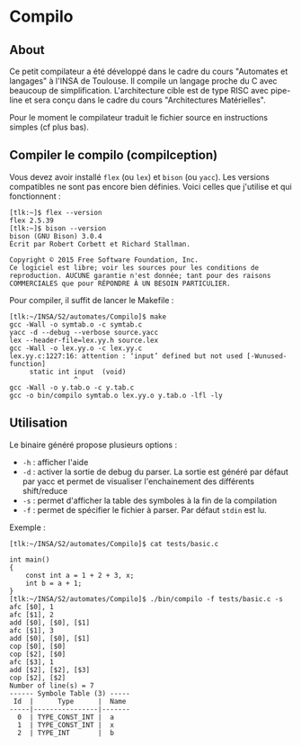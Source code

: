 # Compilo

## About

Ce petit compilateur a été développé dans le cadre du cours "Automates et langages" à l'INSA de Toulouse. Il compile un langage proche du C avec beaucoup de simplification. L'architecture cible est de type RISC avec pipe-line et sera conçu dans le cadre du cours "Architectures Matérielles".

Pour le moment le compilateur traduit le fichier source en instructions simples (cf plus bas).

## Compiler le compilo (compilception)
Vous devez avoir installé `flex` (ou `lex`) et `bison` (ou `yacc`). Les versions compatibles ne sont pas encore bien définies. Voici celles que j'utilise et qui fonctionnent :

```
[tlk:~]$ flex --version
flex 2.5.39
[tlk:~]$ bison --version
bison (GNU Bison) 3.0.4
Écrit par Robert Corbett et Richard Stallman.

Copyright © 2015 Free Software Foundation, Inc.
Ce logiciel est libre; voir les sources pour les conditions de
reproduction. AUCUNE garantie n'est donnée; tant pour des raisons
COMMERCIALES que pour RÉPONDRE À UN BESOIN PARTICULIER.
```

Pour compiler, il suffit de lancer le Makefile :
```
[tlk:~/INSA/S2/automates/Compilo]$ make
gcc -Wall -o symtab.o -c symtab.c
yacc -d --debug --verbose source.yacc
lex --header-file=lex.yy.h source.lex
gcc -Wall -o lex.yy.o -c lex.yy.c
lex.yy.c:1227:16: attention : ‘input’ defined but not used [-Wunused-function]
     static int input  (void)
                ^
gcc -Wall -o y.tab.o -c y.tab.c
gcc -o bin/compilo symtab.o lex.yy.o y.tab.o -lfl -ly
```

## Utilisation

Le binaire généré propose plusieurs options :
- `-h` : afficher l'aide
- `-d` : activer la sortie de debug du parser. La sortie est généré par défaut par yacc et permet de visualiser l'enchainement des différents shift/reduce
- `-s` : permet d'afficher la table des symboles à la fin de la compilation
- `-f` : permet de spécifier le fichier à parser. Par défaut `stdin` est lu.

Exemple :
```
[tlk:~/INSA/S2/automates/Compilo]$ cat tests/basic.c

int main()
{
	const int a = 1 + 2 + 3, x;
	int b = a + 1;
}
[tlk:~/INSA/S2/automates/Compilo]$ ./bin/compilo -f tests/basic.c -s
afc [$0], 1
afc [$1], 2
add [$0], [$0], [$1]
afc [$1], 3
add [$0], [$0], [$1]
cop [$0], [$0]
cop [$2], [$0]
afc [$3], 1
add [$2], [$2], [$3]
cop [$2], [$2]
Number of line(s) = 7
------ Symbole Table (3) -----
 Id  |      Type      |  Name
-----|----------------|-------
  0  | TYPE_CONST_INT |  a 
  1  | TYPE_CONST_INT |  x 
  2  | TYPE_INT       |  b 
  ```

